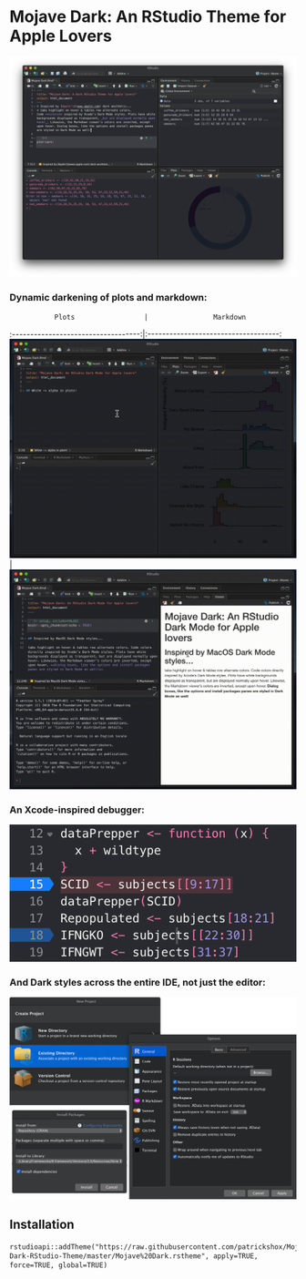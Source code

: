 # Mojave Dark: An RStudio Theme for Apple Lovers

![](Main.png)

### Dynamic darkening of plots and markdown:

               Plots                 |                Markdown
:-----------------------------------:|:------------------------------------:
![](PlotsWhiteTransparencyDemo.gif)  |  ![](MarkdownColorInversionDemo.gif)

### An Xcode-inspired debugger:
![](DebugStyles.png)

### And Dark styles across the entire IDE, not just the editor:
![](DarkEverywhere.png)

## Installation
```
rstudioapi::addTheme("https://raw.githubusercontent.com/patrickshox/Mojave-Dark-RStudio-Theme/master/Mojave%20Dark.rstheme", apply=TRUE, force=TRUE, global=TRUE)
```

